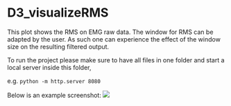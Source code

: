 # D3_visualizeRMS
This plot shows the RMS on EMG raw data. The window for RMS can be adapted by the user. As such one can experience the effect of the window size on the resulting filtered output.

To run the project please make sure to have all files in one folder and start a local server inside this folder, 

e.g. `python -m http.server 8080`

Below is an example screenshot:
![](https://github.com/benellinger/D3_visualizeRMS/blob/master/example.PNG)
